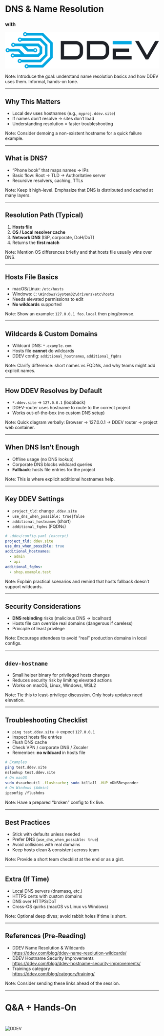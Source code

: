 # **DNS & Name Resolution**  
### with

<img src="images/ddev-logo.svg" alt="DDEV Logo" class="ddev-logo">


Note:
Introduce the goal: understand name resolution basics and how DDEV uses them. Informal, hands-on tone.

---

## Why This Matters
- Local dev uses hostnames (e.g., `myproj.ddev.site`)
- If names don’t resolve → sites don’t load
- Understanding resolution = faster troubleshooting

Note:
Consider demoing a non-existent hostname for a quick failure example.

---

## What is DNS?
- “Phone book” that maps names → IPs
- Basic flow: Root → TLD → Authoritative server
- Recursive resolvers, caching, TTLs

Note:
Keep it high-level. Emphasize that DNS is distributed and cached at many layers.

---

## Resolution Path (Typical)
1. **Hosts file**
2. **OS / Local resolver cache**
3. **Network DNS** (ISP, corporate, DoH/DoT)
4. Returns the **first match**

Note:
Mention OS differences briefly and that hosts file usually wins over DNS.

---

## Hosts File Basics
- macOS/Linux: `/etc/hosts`
- Windows: `C:\Windows\System32\drivers\etc\hosts`
- Needs elevated permissions to edit
- **No wildcards** supported

Note:
Show an example: `127.0.0.1 foo.local` then ping/browse.

---

## Wildcards & Custom Domains
- Wildcard DNS: `*.example.com`
- Hosts file **cannot** do wildcards
- DDEV config: `additional_hostnames`, `additional_fqdns`

Note:
Clarify difference: short names vs FQDNs, and why teams might add explicit names.

---

## How DDEV Resolves by Default
- `*.ddev.site` → `127.0.0.1` (loopback)
- DDEV-router uses hostname to route to the correct project
- Works out-of-the-box (no custom DNS setup)

Note:
Quick diagram verbally: Browser → 127.0.0.1 → DDEV router → project web container.

---

## When DNS Isn’t Enough
- Offline usage (no DNS lookup)
- Corporate DNS blocks wildcard queries
- **Fallback**: hosts file entries for the project

Note:
This is where explicit additional hostnames help.

---

## Key DDEV Settings
- `project_tld`: change `.ddev.site`
- `use_dns_when_possible: true|false`
- `additional_hostnames` (short)
- `additional_fqdns` (FQDNs)

```yaml
# .ddev/config.yaml (excerpt)
project_tld: ddev.site
use_dns_when_possible: true
additional_hostnames:
  - admin
  - api
additional_fqdns:
  - shop.example.test
```
Note:
Explain practical scenarios and remind that hosts fallback doesn’t support wildcards.

---

## Security Considerations
- **DNS rebinding** risks (malicious DNS → localhost)
- Hosts file can override real domains (dangerous if careless)
- Principle of least privilege

Note:
Encourage attendees to avoid “real” production domains in local configs.

---

## `ddev-hostname`
- Small helper binary for privileged hosts changes
- Reduces security risk by limiting elevated actions
- Works on macOS, Linux, Windows, WSL2

Note:
Tie this to least-privilege discussion. Only hosts updates need elevation.

---

## Troubleshooting Checklist
- `ping test.ddev.site` → expect `127.0.0.1`
- Inspect hosts file entries
- Flush DNS cache
- Check VPN / corporate DNS / Zscaler
- Remember: **no wildcard** in hosts file

```bash
# Examples
ping test.ddev.site
nslookup test.ddev.site
# On macOS
sudo dscacheutil -flushcache; sudo killall -HUP mDNSResponder
# On Windows (Admin)
ipconfig /flushdns
```
Note:
Have a prepared “broken” config to fix live.

---

## Best Practices
- Stick with defaults unless needed
- Prefer DNS (`use_dns_when_possible: true`)
- Avoid collisions with real domains
- Keep hosts clean & consistent across team

Note:
Provide a short team checklist at the end or as a gist.

---

## Extra (If Time)
- Local DNS servers (dnsmasq, etc.)
- HTTPS certs with custom domains
- DNS over HTTPS/DoT
- Cross-OS quirks (macOS vs Linux vs Windows)

Note:
Optional deep dives; avoid rabbit holes if time is short.

---

## References (Pre‑Reading)
- DDEV Name Resolution & Wildcards  
  https://ddev.com/blog/ddev-name-resolution-wildcards/
- DDEV Hostname Security Improvements  
  https://ddev.com/blog/ddev-hostname-security-improvements/
- Trainings category  
  https://ddev.com/blog/category/training/

Note:
Consider sending these links ahead of the session.

---

<!-- .slide: data-background-color="#0b2d4d" -->

# **Q&A + Hands‑On**
<img src="https://raw.githubusercontent.com/ddev/ddev/main/docs/content/developers/logos/SVG/DDEV-LogoWordmark.svg" alt="DDEV" style="height:56px;margin-top:24px;">
